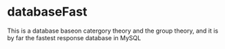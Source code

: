 # databaseFast
This is a database baseon catergory theory and the group theory, and it is by far the fastest response database in MySQL
